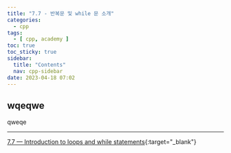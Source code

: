 ```yaml
---
title: "7.7 - 반복문 및 while 문 소개"
categories:
  - cpp
tags:
  - [ cpp, academy ]
toc: true
toc_sticky: true
sidebar:
  title: "Contents"
  nav: cpp-sidebar
date: 2023-04-18 07:02
---
```


## wqeqwe

qweqe

---

[7.7 — Introduction to loops and while statements](https://www.learncpp.com/cpp-tutorial/introduction-to-loops-and-while-statements/){:target="_blank"}

<!--

<div class="notice--info" markdown="1">
<span class="notice-title">
**TITLE**
</span>

BODY
</div>

-->